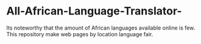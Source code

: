# All-African-Language-Translator-
Its noteworthy that the amount of African languages available online is few. This repository make web pages by location language fair.  
